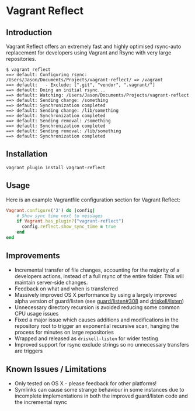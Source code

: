 # Vagrant Reflect

## Introduction

Vagrant Reflect offers an extremely fast and highly optimised rsync-auto
replacement for developers using Vagrant and Rsync with very large repositories.

```
$ vagrant reflect
==> default: Configuring rsync: /Users/Jason/Documents/Projects/vagrant-reflect/ => /vagrant
==> default:   - Exclude: [".git", "vendor", ".vagrant/"]
==> default: Doing an initial rsync...
==> default: Watching: /Users/Jason/Documents/Projects/vagrant-reflect
==> default: Sending change: /something
==> default: Synchronization completed
==> default: Sending change: /lib/something
==> default: Synchronization completed
==> default: Sending removal: /something
==> default: Synchronization completed
==> default: Sending removal: /lib/something
==> default: Synchronization completed
```

## Installation

    vagrant plugin install vagrant-reflect

## Usage
Here is an example Vagrantfile configuration section for Vagrant Reflect:
```ruby
Vagrant.configure('2') do |config|
    # Show sync time next to messages
    if Vagrant.has_plugin?("vagrant-reflect")
      config.reflect.show_sync_time = true
    end
end
```

## Improvements

* Incremental transfer of file changes, accounting for the majority of a
developers actions, instead of a full rsync of the entire folder. This will
maintain server-side changes.
* Feedback on what and when is transferred
* Massively improved OS X performance by using a largely improved alpha version
of guard/listen (see
[guard/listen#308](https://github.com/guard/listen/pull/308) and [driskell/listen](https://github.com/driskell/listen/tree/v3_rework_record_logic))
* Unnecessary directory recursion is avoided reducing some common CPU usage
issues
* Fixed a major issue which causes additions and modifications in the repository
root to trigger an exponential recursive scan, hanging the process for minutes
on large repositories
* Wrapped and released as `driskell-listen` for wider testing
* Improved support for rsync exclude strings so no unnecessary transfers are
triggers

## Known Issues / Limitations

* Only tested on OS X - please feedback for other platforms!
* Symlinks can cause some strange behaviour in some instances due to incomplete
implementations in both the improved guard/listen code and the incremental rsync
